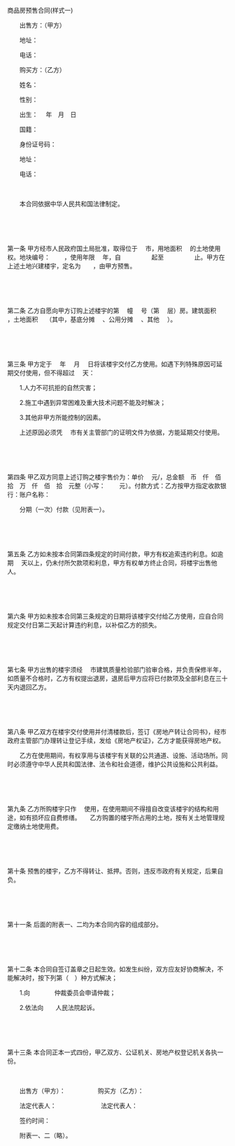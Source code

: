 



商品房预售合同(样式一)



 

　　出售方：（甲方）　　　　 

　　地址：　　　　　　　 

　　电话：　　　　 　　

　　购买方：（乙方）　　　　 

　　姓名：　　　　　　　 

　　性别：　　　　　　　 

　　出生：　 年　月　日

　　国籍：　　　　　　　 

　　身份证号码：

　　地址：　　　　　　　 

　　电话：　　

　　

　　本合同依据中华人民共和国法律制定。

　　

　　

第一条
 甲方经市人民政府国土局批准，取得位于　 市，用地面积　 的土地使用权。地块编号：　　 ，使用年限　 年，自　　　　　起至　　　　　止。甲方在上述土地兴建楼宇，定名为　　，由甲方预售。

　　

　　

第二条
 乙方自愿向甲方订购上述楼宇的第　 幢　 号（第　 层）房。建筑面积　 ，土地面积　 （其中，基底分摊　 、公用分摊　 、其他　 ）。

　　

　　

第三条
 甲方定于　 年　 月　 日将该楼宇交付乙方使用。如遇下列特殊原因可延期交付使用，但不得超过　 天：

　　1.人力不可抗拒的自然灾害；

　　2.施工中遇到异常困难及重大技术问题不能及时解决；

　　3.其他非甲方所能控制的因素。

　　上述原因必须凭　 市有关主管部门的证明文件为依据，方能延期交付使用。

　　

　　

第四条
 甲乙双方同意上述订购之楼宇售价为：单价　 元/，总金额　币　仟　佰　拾　万　仟　佰　拾　元整（小写：　　 元）。付款方式：乙方按甲方指定收款银行：账户名称：　 

　　分期（一次）付款（见附表一）。

　　

　　

第五条
 乙方如未按本合同第四条规定的时间付款，甲方有权追索违约利息。如逾期　 天以上，仍未付所欠款项和利息，甲方有权单方终止合同，将楼宇出售他人。

　　

　　

第六条
 甲方如未按本合同第三条规定的日期将该楼宇交付给乙方使用，应自合同规定交付日第二天起计算违约利息，以补偿乙方的损失。

　　

　　

第七条
 甲方出售的楼宇须经　 市建筑质量检验部门验审合格，并负责保修半年，如质量不合格时，乙方有权提出退房，退房后甲方应将已付款项及全部利息在三十天内退回乙方。

　　

　　

第八条
 甲乙双方在楼宇交付使用并付清楼款后，签订《房地产转让合同书》，经市政府主管部门办理转让登记手续，发给《房地产权证》，乙方才能获得房地产权。

　　乙方在使用期间，有权享用与该楼宇有关联的公共通道、设施、活动场所。同时必须遵守中华人民共和国法律、法令和社会道德，维护公共设施和公共利益。

　　

　　

第九条
 乙方所购楼宇只作　 使用，在使用期间不得擅自改变该楼宇的结构和用途，如有损坏应自费修缮。　　乙方购置的楼宇所占用的土地，按有关土地管理规定缴纳土地使用费。

　　

　　

第十条
 预售的楼宇，乙方不得转让、抵押。否则，违反市政府有关规定，后果自负。

　　

　　

第十一条
 后面的附表一、二均为本合同内容的组成部分。

　　

　　

第十二条
 本合同自签订盖章之日起生效。如发生纠纷，双方应友好协商解决，不能解决时，按下列第（　）种方式解决；

　　1.向　　　　仲裁委员会申请仲裁；

　　2.依法向　　人民法院起诉。

　　

　　

第十三条
 本合同正本一式四份，甲乙双方、公证机关、房地产权登记机关各执一份。　　

　　

　　出售方（甲方）：　　　　　 购买方（乙方）：

　　法定代表人：　　　　 　　　法定代表人：　　

　　签约时间：　　

　　附表一、二（略）。

　　